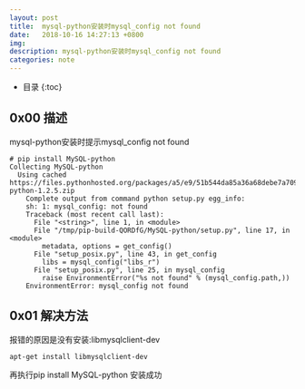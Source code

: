 ```yaml
---
layout: post
title:  mysql-python安装时mysql_config not found
date:   2018-10-16 14:27:13 +0800
img:
description: mysql-python安装时mysql_config not found
categories: note
---
```


* 目录
{:toc}

## 0x00 描述
mysql-python安装时提示mysql_config not found
```
# pip install MySQL-python
Collecting MySQL-python
  Using cached https://files.pythonhosted.org/packages/a5/e9/51b544da85a36a68debe7a7091f068d802fc515a3a202652828c73453cad/MySQL-python-1.2.5.zip
    Complete output from command python setup.py egg_info:
    sh: 1: mysql_config: not found
    Traceback (most recent call last):
      File "<string>", line 1, in <module>
      File "/tmp/pip-build-QORDfG/MySQL-python/setup.py", line 17, in <module>
        metadata, options = get_config()
      File "setup_posix.py", line 43, in get_config
        libs = mysql_config("libs_r")
      File "setup_posix.py", line 25, in mysql_config
        raise EnvironmentError("%s not found" % (mysql_config.path,))
    EnvironmentError: mysql_config not found
```

## 0x01 解决方法

报错的原因是没有安装:libmysqlclient-dev
```
apt-get install libmysqlclient-dev
```
再执行pip install MySQL-python 安装成功